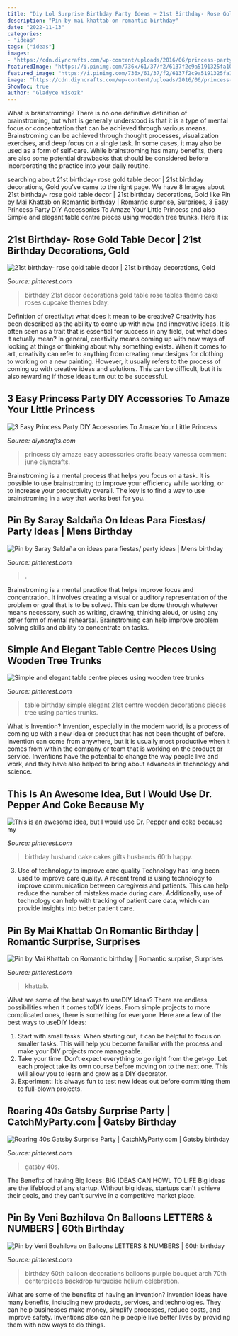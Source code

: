 ```yaml
---
title: "Diy Lol Surprise Birthday Party Ideas ~ 21st Birthday- Rose Gold Table Decor"
description: "Pin by mai khattab on romantic birthday"
date: "2022-11-13"
categories:
- "ideas"
tags: ["ideas"]
images:
- "https://cdn.diyncrafts.com/wp-content/uploads/2016/06/princess-party-diy-451x1024.jpg"
featuredImage: "https://i.pinimg.com/736x/61/37/f2/6137f2c9a5191325fa1067e675ad0d77.jpg"
featured_image: "https://i.pinimg.com/736x/61/37/f2/6137f2c9a5191325fa1067e675ad0d77.jpg"
image: "https://cdn.diyncrafts.com/wp-content/uploads/2016/06/princess-party-diy-451x1024.jpg"
ShowToc: true
author: "Gladyce Wisozk"
---
```



What is brainstroming?
There is no one definitive definition of brainstroming, but what is generally understood is that it is a type of mental focus or concentration that can be achieved through various means. Brainstroming can be achieved through thought processes, visualization exercises, and deep focus on a single task. In some cases, it may also be used as a form of self-care. While brainstroming has many benefits, there are also some potential drawbacks that should be considered before incorporating the practice into your daily routine.

	

		
searching about 21st birthday- rose gold table decor | 21st birthday decorations, Gold you've came to the right page. We have 8 Images about 21st birthday- rose gold table decor | 21st birthday decorations, Gold like Pin by Mai Khattab on Romantic birthday | Romantic surprise, Surprises, 3 Easy Princess Party DIY Accessories To Amaze Your Little Princess and also Simple and elegant table centre pieces using wooden tree trunks. Here it is:
		
    
## 21st Birthday- Rose Gold Table Decor | 21st Birthday Decorations, Gold

<img loading=lazy src="https://i.pinimg.com/736x/89/1a/7e/891a7ed2aef322d62a8f77893ac5097d.jpg" onerror="this.onerror=null;this.src='https://tse3.mm.bing.net/th?id=OIP.HmXj9jnTP4LVun6YFMEGUQHaNK&amp;pid=15.1';" alt="21st birthday- rose gold table decor | 21st birthday decorations, Gold">

_Source: pinterest.com_

>birthday 21st decor decorations gold table rose tables theme cake roses cupcake themes bday. 

	

Definition of creativity: what does it mean to be creative?
Creativity has been described as the ability to come up with new and innovative ideas. It is often seen as a trait that is essential for success in any field, but what does it actually mean? In general, creativity means coming up with new ways of looking at things or thinking about why something exists. When it comes to art, creativity can refer to anything from creating new designs for clothing to working on a new painting. However, it usually refers to the process of coming up with creative ideas and solutions. This can be difficult, but it is also rewarding if those ideas turn out to be successful.

    
## 3 Easy Princess Party DIY Accessories To Amaze Your Little Princess

<img loading=lazy src="https://cdn.diyncrafts.com/wp-content/uploads/2016/06/princess-party-diy-451x1024.jpg" onerror="this.onerror=null;this.src='https://tse3.mm.bing.net/th?id=OIP.0-2ymcw9EBzKEqYbB_DPUQAAAA&amp;pid=15.1';" alt="3 Easy Princess Party DIY Accessories To Amaze Your Little Princess">

_Source: diyncrafts.com_

>princess diy amaze easy accessories crafts beaty vanessa comment june diyncrafts. 

	

Brainstroming is a mental process that helps you focus on a task. It is possible to use brainstroming to improve your efficiency while working, or to increase your productivity overall. The key is to find a way to use brainstroming in a way that works best for you.

    
## Pin By Saray Saldaña On Ideas Para Fiestas/ Party Ideas | Mens Birthday

<img loading=lazy src="https://i.pinimg.com/736x/8f/73/d9/8f73d93f9413fd7c2d367bea65cd87e6--dad-birthday--years-birthday-men.jpg" onerror="this.onerror=null;this.src='https://tse4.mm.bing.net/th?id=OIP.47aCys8ys5HshMmbkB14zwHaJ6&amp;pid=15.1';" alt="Pin by Saray Saldaña on ideas para fiestas/ party ideas | Mens birthday">

_Source: pinterest.com_

>. 

	

Brainstroming is a mental practice that helps improve focus and concentration. It involves creating a visual or auditory representation of the problem or goal that is to be solved. This can be done through whatever means necessary, such as writing, drawing, thinking aloud, or using any other form of mental rehearsal. Brainstroming can help improve problem solving skills and ability to concentrate on tasks.

    
## Simple And Elegant Table Centre Pieces Using Wooden Tree Trunks

<img loading=lazy src="https://i.pinimg.com/736x/24/e6/6a/24e66a0d75fce4583b6099507b64851a.jpg" onerror="this.onerror=null;this.src='https://tse2.mm.bing.net/th?id=OIP.Rq92ti2QCPc51WD0R0kmDQHaNK&amp;pid=15.1';" alt="Simple and elegant table centre pieces using wooden tree trunks">

_Source: pinterest.com_

>table birthday simple elegant 21st centre wooden decorations pieces tree using parties trunks. 

	

What is Invention?
Invention, especially in the modern world, is a process of coming up with a new idea or product that has not been thought of before. Invention can come from anywhere, but it is usually most productive when it comes from within the company or team that is working on the product or service. Inventions have the potential to change the way people live and work, and they have also helped to bring about advances in technology and science.

    
## This Is An Awesome Idea, But I Would Use Dr. Pepper And Coke Because My

<img loading=lazy src="https://i.pinimg.com/736x/c5/de/b9/c5deb900a30806516596fb16ebc8d207--husband-birthday-cakes-birthday-ideas.jpg" onerror="this.onerror=null;this.src='https://tse3.mm.bing.net/th?id=OIP.XVbCt4m-s2pNzAxSftLzWwHaJ3&amp;pid=15.1';" alt="This is an awesome idea, but I would use Dr. Pepper and coke because my">

_Source: pinterest.com_

>birthday husband cake cakes gifts husbands 60th happy. 

	

3) Use of technology to improve care quality
Technology has long been used to improve care quality. A recent trend is using technology to improve communication between caregivers and patients. This can help reduce the number of mistakes made during care. Additionally, use of technology can help with tracking of patient care data, which can provide insights into better patient care.

    
## Pin By Mai Khattab On Romantic Birthday | Romantic Surprise, Surprises

<img loading=lazy src="https://i.pinimg.com/736x/61/37/f2/6137f2c9a5191325fa1067e675ad0d77.jpg" onerror="this.onerror=null;this.src='https://tse4.mm.bing.net/th?id=OIP.cOI_nK-ueFUYaTUlcA6sMgHaNK&amp;pid=15.1';" alt="Pin by Mai Khattab on Romantic birthday | Romantic surprise, Surprises">

_Source: pinterest.com_

>khattab. 

	

What are some of the best ways to useDIY Ideas?
There are endless possibilities when it comes toDIY ideas. From simple projects to more complicated ones, there is something for everyone. Here are a few of the best ways to useDIY Ideas: 
1. Start with small tasks: When starting out, it can be helpful to focus on smaller tasks. This will help you become familiar with the process and make your DIY projects more manageable. 
2. Take your time: Don’t expect everything to go right from the get-go. Let each project take its own course before moving on to the next one. This will allow you to learn and grow as a DIY decorator. 
3. Experiment: It’s always fun to test new ideas out before committing them to full-blown projects.

    
## Roaring 40s Gatsby Surprise Party | CatchMyParty.com | Gatsby Birthday

<img loading=lazy src="https://i.pinimg.com/736x/09/7d/7a/097d7af48bc58e26ca2a9426496d8fb0.jpg" onerror="this.onerror=null;this.src='https://tse1.mm.bing.net/th?id=OIP.y-rdPunj2smcGpu2XKnIFQHaLG&amp;pid=15.1';" alt="Roaring 40s Gatsby Surprise Party | CatchMyParty.com | Gatsby birthday">

_Source: pinterest.com_

>gatsby 40s. 

	

The Benefits of having Big Ideas:
BIG IDEAS CAN HOWL TO LIFE
Big ideas are the lifeblood of any startup. Without big ideas, startups can't achieve their goals, and they can't survive in a competitive market place.

    
## Pin By Veni Bozhilova On Balloons LETTERS &amp; NUMBERS | 60th Birthday

<img loading=lazy src="https://i.pinimg.com/736x/e3/4d/c5/e34dc5de91d2be1d71f70333ad0536b6.jpg" onerror="this.onerror=null;this.src='https://tse2.mm.bing.net/th?id=OIP.2Ou7bJSeMN9I6AhejXY-eAHaH8&amp;pid=15.1';" alt="Pin by Veni Bozhilova on Balloons LETTERS &amp; NUMBERS | 60th birthday">

_Source: pinterest.com_

>birthday 60th balloon decorations balloons purple bouquet arch 70th centerpieces backdrop turquoise helium celebration. 

	

What are some of the benefits of having an invention?
invention ideas have many benefits, including new products, services, and technologies. They can help businesses make money, simplify processes, reduce costs, and improve safety. Inventions also can help people live better lives by providing them with new ways to do things.

